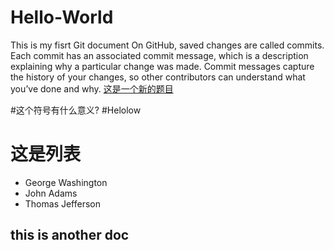 # Hello-World
This is my fisrt Git document
On GitHub, saved changes are called commits. Each commit has an associated commit message, which is a description explaining why a particular change was made. Commit messages capture the history of your changes, so other contributors can understand what you’ve done and why.
[这是一个新的题目](https://www.google.com)

#这个符号有什么意义? 
#Helolow
# **这是列表**
- George Washington
- John Adams
- Thomas Jefferson

## this is another doc


